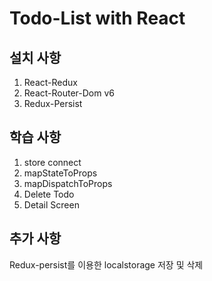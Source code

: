 # Todo-List with React

## 설치 사항
1. React-Redux
2. React-Router-Dom v6
3. Redux-Persist

## 학습 사항
1. store connect
2. mapStateToProps
3. mapDispatchToProps
4. Delete Todo
5. Detail Screen

## 추가 사항
Redux-persist를 이용한 localstorage 저장 및 삭제